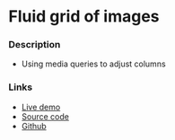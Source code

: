# Fluid grid of images

### Description
- Using media queries to adjust columns

### Links
- [Live demo](https://css-fluid-grid-of-thumbnails.rjlevy.repl.co/)
- [Source code](https://repl.it/@rjlevy/css-fluid-grid-of-thumbnails)
- [Github](https://github.com/rolandjlevy/CSS-fluid-grid-of-thumbnails)